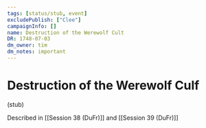 ```yaml
---
tags: [status/stub, event]
excludePublish: ["Clee"]
campaignInfo: []
name: Destruction of the Werewolf Cult
DR: 1748-07-03
dm_owner: tim
dm_notes: important
---
```

# Destruction of the Werewolf Culf

(stub)

Described in [[Session 38 (DuFr)]] and [[Session 39 (DuFr)]]
